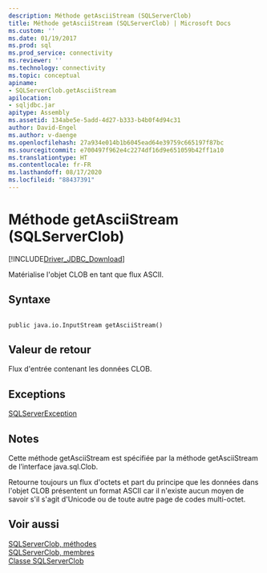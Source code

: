 ```yaml
---
description: Méthode getAsciiStream (SQLServerClob)
title: Méthode getAsciiStream (SQLServerClob) | Microsoft Docs
ms.custom: ''
ms.date: 01/19/2017
ms.prod: sql
ms.prod_service: connectivity
ms.reviewer: ''
ms.technology: connectivity
ms.topic: conceptual
apiname:
- SQLServerClob.getAsciiStream
apilocation:
- sqljdbc.jar
apitype: Assembly
ms.assetid: 134abe5e-5add-4d27-b333-b4b0f4d94c31
author: David-Engel
ms.author: v-daenge
ms.openlocfilehash: 27a934e014b1b6045ead64e39759c665197f87bc
ms.sourcegitcommit: e700497f962e4c2274df16d9e651059b42ff1a10
ms.translationtype: HT
ms.contentlocale: fr-FR
ms.lasthandoff: 08/17/2020
ms.locfileid: "88437391"
---
```

# <a name="getasciistream-method-sqlserverclob"></a>Méthode getAsciiStream (SQLServerClob)
[!INCLUDE[Driver_JDBC_Download](../../../includes/driver_jdbc_download.md)]

  Matérialise l'objet CLOB en tant que flux ASCII.  
  
## <a name="syntax"></a>Syntaxe  
  
```  
  
public java.io.InputStream getAsciiStream()  
```  
  
## <a name="return-value"></a>Valeur de retour  
 Flux d'entrée contenant les données CLOB.  
  
## <a name="exceptions"></a>Exceptions  
 [SQLServerException](../../../connect/jdbc/reference/sqlserverexception-class.md)  
  
## <a name="remarks"></a>Notes  
 Cette méthode getAsciiStream est spécifiée par la méthode getAsciiStream de l’interface java.sql.Clob.  
  
 Retourne toujours un flux d'octets et part du principe que les données dans l'objet CLOB présentent un format ASCII car il n'existe aucun moyen de savoir s'il s'agit d'Unicode ou de toute autre page de codes multi-octet.  
  
## <a name="see-also"></a>Voir aussi  
 [SQLServerClob, méthodes](../../../connect/jdbc/reference/sqlserverclob-methods.md)   
 [SQLServerClob, membres](../../../connect/jdbc/reference/sqlserverclob-members.md)   
 [Classe SQLServerClob](../../../connect/jdbc/reference/sqlserverclob-class.md)  
  
  
